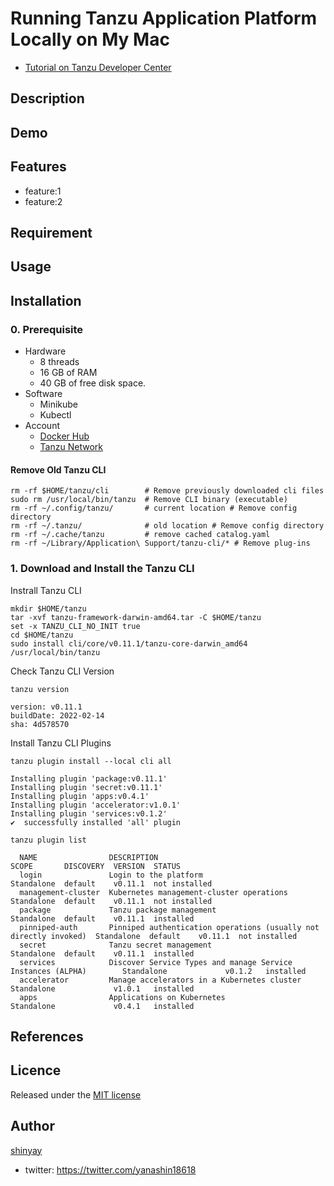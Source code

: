 # Running Tanzu Application Platform Locally on My Mac

- [Tutorial on Tanzu Developer Center](https://tanzu.vmware.com/developer/guides/tanzu-application-platform-local-devloper-install)

## Description

## Demo

## Features

- feature:1
- feature:2

## Requirement

## Usage

## Installation

### 0. Prerequisite

- Hardware
  - 8 threads
  - 16 GB of RAM
  - 40 GB of free disk space.
- Software
  - Minikube
  - Kubectl
- Account
  - [Docker Hub](https://hub.docker.com/)
  - [Tanzu Network](https://network.tanzu.vmware.com/)

#### Remove Old Tanzu CLI

```shell
rm -rf $HOME/tanzu/cli        # Remove previously downloaded cli files
sudo rm /usr/local/bin/tanzu  # Remove CLI binary (executable)
rm -rf ~/.config/tanzu/       # current location # Remove config directory
rm -rf ~/.tanzu/              # old location # Remove config directory
rm -rf ~/.cache/tanzu         # remove cached catalog.yaml
rm -rf ~/Library/Application\ Support/tanzu-cli/* # Remove plug-ins
```

### 1. Download and Install the Tanzu CLI

Instrall Tanzu CLI

```shell
mkdir $HOME/tanzu
tar -xvf tanzu-framework-darwin-amd64.tar -C $HOME/tanzu
set -x TANZU_CLI_NO_INIT true
cd $HOME/tanzu
sudo install cli/core/v0.11.1/tanzu-core-darwin_amd64  /usr/local/bin/tanzu
```

Check Tanzu CLI Version

```shell
tanzu version
```

```shell
version: v0.11.1
buildDate: 2022-02-14
sha: 4d578570
```

Install Tanzu CLI Plugins

```shell
tanzu plugin install --local cli all
```

```shell
Installing plugin 'package:v0.11.1'
Installing plugin 'secret:v0.11.1'
Installing plugin 'apps:v0.4.1'
Installing plugin 'accelerator:v1.0.1'
Installing plugin 'services:v0.1.2'
✔  successfully installed 'all' plugin
```

```shell
tanzu plugin list
```

```shell
  NAME                DESCRIPTION                                                        SCOPE       DISCOVERY  VERSION  STATUS
  login               Login to the platform                                              Standalone  default    v0.11.1  not installed
  management-cluster  Kubernetes management-cluster operations                           Standalone  default    v0.11.1  not installed
  package             Tanzu package management                                           Standalone  default    v0.11.1  installed
  pinniped-auth       Pinniped authentication operations (usually not directly invoked)  Standalone  default    v0.11.1  not installed
  secret              Tanzu secret management                                            Standalone  default    v0.11.1  installed
  services            Discover Service Types and manage Service Instances (ALPHA)        Standalone             v0.1.2   installed
  accelerator         Manage accelerators in a Kubernetes cluster                        Standalone             v1.0.1   installed
  apps                Applications on Kubernetes                                         Standalone             v0.4.1   installed
```

## References

## Licence

Released under the [MIT license](https://gist.githubusercontent.com/shinyay/56e54ee4c0e22db8211e05e70a63247e/raw/34c6fdd50d54aa8e23560c296424aeb61599aa71/LICENSE)

## Author

[shinyay](https://github.com/shinyay)
- twitter: https://twitter.com/yanashin18618
